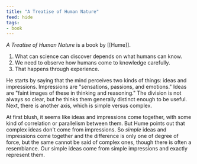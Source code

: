 ```yaml
---
title: "A Treatise of Human Nature"
feed: hide
tags:
- book
---
```


_A Treatise of Human Nature_ is a book by [[Hume]]. 

1. What can science can discover depends on what humans can know.
2. We need to observe how humans come to knowledge carefully.
3. That happens through experience.

He starts by saying that the mind perceives two kinds of things: ideas and impressions. Impressions are "sensations, passions, and emotions." Ideas are "faint images of these in thinking and reasoning." The division is not always so clear, but he thinks them generally distinct enough to be useful. Next, there is another axis, which is simple versus complex. 

At first blush, it seems like ideas and impressions come together, with some kind of correlation or parallelism between them. But Hume points out that complex ideas don't come from impressions. So _simple_ ideas and impressions come together and the difference is only one of degree of force, but the same cannot be said of complex ones, though there is often a resemblance. Our simple ideas come from simple impressions and exactly represent them.          